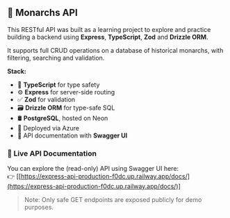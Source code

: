 ## 👑 Monarchs API

This RESTful API was built as a learning project to explore and practice building a backend using **Express**, **TypeScript**, **Zod** and **Drizzle ORM**.

It supports full CRUD operations on a database of historical monarchs, with filtering, searching and validation.

**Stack:**

- 💙 **TypeScript** for type safety  
- ⚙️ **Express** for server-side routing  
- ✅ **Zod** for validation  
- 🗃️ **Drizzle ORM** for type-safe SQL  
- 🛢️ **PostgreSQL**, hosted on Neon
- 🚀 Deployed via Azure 
- 📄 API documentation with **Swagger UI**

### 🔗 Live API Documentation

You can explore the (read-only) API using Swagger UI here:  
👉 [[https://express-api-production-f0dc.up.railway.app/docs/](https://express-api-production-f0dc.up.railway.app/docs/)]

> Note: Only safe GET endpoints are exposed publicly for demo purposes.
